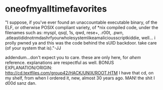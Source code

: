 # oneofmyalltimefavorites

"I suppose, if you've ever found an unaccountable executable binary, of the ELF, or otherwise POSIX compliant variety, of *nix compiled code, under the filenames such as: myspl, qsql, 1s, qwd, rese+, .r00t, .pwn, .atleastididnotrmdashrfyourwholesystemlikeamaliciousscriptkiddie, well... i prolly pwned ya and this was the code behind the sUID backdoor. take care (of your system that is)."-JJ

addendum...don't expect you to care. these are only here, for *ahem* reference. explanations are respectful as well. 
BONUS EXPLANATION/ORIGIN: http://cd.textfiles.com/group42/HACK/UNIX/ROOT.HTM
I have that cd, on my shelf, from when I ordered it, new, almost 30 years ago. MAN! the shit I d00d sanz dan.

